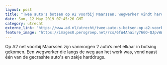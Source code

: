 ```yaml
---
layout: post
title: "Twee auto's botsen op A2 voorbij Maarssen; wegwerker vindt harddrugs"
date: Sun, 12 May 2019 07:45:26 GMT
category: utrecht
externe_link: "https://www.ad.nl/utrecht/twee-auto-s-botsen-op-a2-voorbij-maarssen-wegwerker-vindt-harddrugs~ad80ec1b/"
feature_image: "https://images0.persgroep.net/rcs/6fW4Ahairy766O-QJpvWW2Aa6EA/diocontent/148066685/_fitwidth/400/?appId=21791a8992982cd8da851550a453bd7f&quality=0.7"
---
```


Op A2 net voorbij Maarssen zijn vanmorgen 2 auto’s met elkaar in botsing gekomen. Een wegwerker die langs de weg aan het werk was, vond naast één van de gecrashte auto's en zakje harddrugs.
